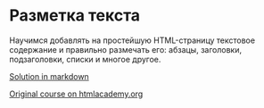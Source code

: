 # Разметка текста

Научимся добавлять на простейшую HTML-страницу текстовое содержание и правильно размечать его: абзацы, заголовки, подзаголовки, списки и многое другое.

<a href="text-markup.md">Solution in markdown</a>

<a href="https://htmlacademy.ru/courses/38">Original course on htmlacademy.org</a>